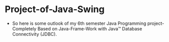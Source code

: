 # Project-of-Java-Swing
* So here is some outlook of my 6th semester Java Programming project-  Completely Based on Java-Frame-Work with Java™ Database Connectivity (JDBC).
